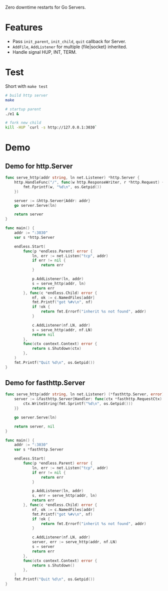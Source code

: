 Zero downtime restarts for Go Servers.

# Features
- Pass `init_parent`, `init_child`, `quit` callback for Server.
- `AddFile`, `AddListener` for multiple {file|socket} inherited.
- Handle signal HUP, INT, TERM.


# Test
Short with `make test`
```bash
# build http server
make

# startup parent
./e1 &

# fork new child
kill -HUP `curl -s http://127.0.0.1:3030`
```


# Demo
## Demo for http.Server
```go
func serve_http(addr string, ln net.Listener) *http.Server {
	http.HandleFunc("/", func(w http.ResponseWriter, r *http.Request) {
		fmt.Fprintf(w, "%d\n", os.Getpid())
	})

	server := &http.Server{Addr: addr}
	go server.Serve(ln)

	return server
}

func main() {
	addr := ":3030"
	var s *http.Server

	endless.Start(
		func(p *endless.Parent) error {
			ln, err := net.Listen("tcp", addr)
			if err != nil {
				return err
			}

			p.AddListener(ln, addr)
			s = serve_http(addr, ln)
			return err
		}, func(c *endless.Child) error {
			nf, ok := c.NamedFiles[addr]
			fmt.Printf("got %#v\n", nf)
			if !ok {
				return fmt.Errorf("inherit %s not found", addr)
			}

			c.AddListener(nf.LN, addr)
			s = serve_http(addr, nf.LN)
			return nil
		},
		func(ctx context.Context) error {
			return s.Shutdown(ctx)
		},
	)
	fmt.Printf("Quit %d\n", os.Getpid())
}
```

## Demo for fasthttp.Server
```go
func serve_http(addr string, ln net.Listener) (*fasthttp.Server, error) {
	server := &fasthttp.Server{Handler: func(ctx *fasthttp.RequestCtx) {
		ctx.WriteString(fmt.Sprintf("%d\n", os.Getpid()))
	}}

	go server.Serve(ln)

	return server, nil
}

func main() {
	addr := ":3030"
	var s *fasthttp.Server

	endless.Start(
		func(p *endless.Parent) error {
			ln, err := net.Listen("tcp", addr)
			if err != nil {
				return err
			}

			p.AddListener(ln, addr)
			s, err = serve_http(addr, ln)
			return err
		}, func(c *endless.Child) error {
			nf, ok := c.NamedFiles[addr]
			fmt.Printf("got %#v\n", nf)
			if !ok {
				return fmt.Errorf("inherit %s not found", addr)
			}

			c.AddListener(nf.LN, addr)
			server, err := serve_http(addr, nf.LN)
			s = server
			return err
		},
		func(ctx context.Context) error {
			return s.Shutdown()
		},
	)
	fmt.Printf("Quit %d\n", os.Getpid())
}
```